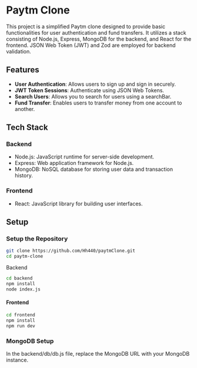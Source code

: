 
# Paytm Clone

This project is a simplified Paytm clone designed to provide basic functionalities for user authentication and fund transfers. It utilizes a stack consisting of Node.js, Express, MongoDB for the backend, and React for the frontend. JSON Web Token (JWT) and Zod are employed for backend validation.

## Features

- **User Authentication**: Allows users to sign up and sign in securely.
- **JWT Token Sessions**: Authenticate using JSON Web Tokens.
- **Search Users**: Allows you to search for users using a searchBar.
- **Fund Transfer**: Enables users to transfer money from one account to another.

## Tech Stack

### Backend
- Node.js: JavaScript runtime for server-side development.
- Express: Web application framework for Node.js.
- MongoDB: NoSQL database for storing user data and transaction history.

### Frontend
- React: JavaScript library for building user interfaces.

## Setup

### Setup the Repository

```bash
git clone https://github.com/Hh440/paytmClone.git
cd paytm-clone
```

Backend

```bash
cd backend
npm install
node index.js
```

#### Frontend

```bash
cd frontend
npm install
npm run dev
```

### MongoDB Setup

In the backend/db/db.js file, replace the MongoDB URL with your MongoDB instance.
